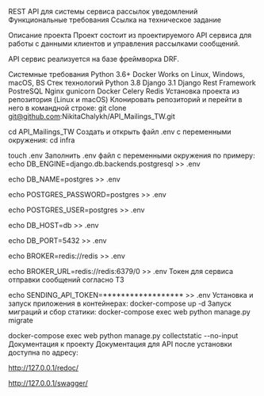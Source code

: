 REST API для системы сервиса рассылок уведомлений
Функциональные требования
Ссылка на техническое задание

Описание проекта
Проект состоит из проектируемого API сервиса для работы с данными клиентов и управления рассылками сообщений.

API сервис реализуется на базе фреймворка DRF.

Системные требования
Python 3.6+
Docker
Works on Linux, Windows, macOS, BS
Стек технологий
Python 3.8
Django 3.1
Django Rest Framework
PostreSQL
Nginx
gunicorn
Docker
Сelery
Redis
Установка проекта из репозитория (Linux и macOS)
Клонировать репозиторий и перейти в него в командной строке:
git clone git@github.com:NikitaChalykh/API_Mailings_TW.git

cd API_Mailings_TW
Cоздать и открыть файл .env с переменными окружения:
cd infra

touch .env
Заполнить .env файл с переменными окружения по примеру:
echo DB_ENGINE=django.db.backends.postgresql >> .env

echo DB_NAME=postgres >> .env

echo POSTGRES_PASSWORD=postgres >> .env

echo POSTGRES_USER=postgres >> .env

echo DB_HOST=db >> .env

echo DB_PORT=5432 >> .env

echo BROKER=redis://redis >> .env

echo BROKER_URL=redis://redis:6379/0 >> .env
Токен для сервиса отправки сообщений согласно ТЗ

echo SENDING_API_TOKEN=****************** >> .env
Установка и запуск приложения в контейнерах:
docker-compose up -d
Запуск миграций и сбор статики:
docker-compose exec web python manage.py migrate

docker-compose exec web python manage.py collectstatic --no-input 
Документация к проекту
Документация для API после установки доступна по адресу:

http://127.0.0.1/redoc/

http://127.0.0.1/swagger/
